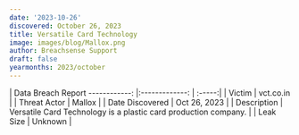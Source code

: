 ```yaml
---
date: '2023-10-26'
discovered: October 26, 2023
title: Versatile Card Technology
image: images/blog/Mallox.png
author: Breachsense Support
draft: false
yearmonths: 2023/october
---
```



| Data Breach Report
------------:     |:-------------:    | :-----:|
| Victim      | vct.co.in      | 
| Threat Actor      | Mallox      | 
| Date Discovered      | Oct 26, 2023      | 
| Description      | Versatile Card Technology is a plastic card production company.      | 
| Leak Size      | Unknown      | 

